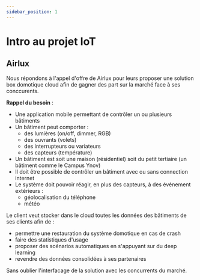 ```yaml
---
sidebar_position: 1
---
```


# Intro au projet IoT

## Airlux

Nous répondons à l'appel d'offre de Airlux pour leurs proposer une solution box domotique cloud 
afin de gagner des part sur la marché face à ses conccurents.

**Rappel du besoin** :
  - Une application mobile permettant de contrôler un ou plusieurs bâtiments
  - Un bâtiment peut comporter :
    - des lumières (on/off, dimmer, RGB)
    - des ouvrants (volets)
    - des interrupteurs ou variateurs
    - des capteurs (température)
  - Un bâtiment est soit une maison (résidentiel) soit du petit tertiaire (un bâtiment comme le   Campus Ynov)
  - Il doit être possible de contrôler un bâtiment avec ou sans connection internet
  - Le système doit pouvoir réagir, en plus des capteurs, à des événement extérieurs :
    - géolocalisation du téléphone
    - météo

Le client veut stocker dans le cloud toutes les données des bâtiments de ses clients afin de : 
  - permettre une restauration du système domotique en cas de crash
  - faire des statistiques d'usage
  - proposer des scénarios automatiques en s'appuyant sur du deep learning
  - revendre des données consolidées à ses partenaires

Sans oublier l'interfacage de la solution avec les concurrents du marché.
